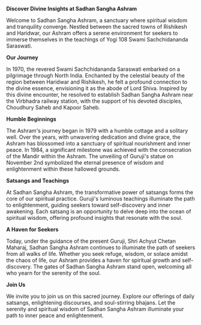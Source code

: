 **Discover Divine Insights at Sadhan Sangha Ashram**

Welcome to Sadhan Sangha Ashram, a sanctuary where spiritual wisdom and tranquility converge. Nestled between the sacred towns of Rishikesh and Haridwar, our Ashram offers a serene environment for seekers to immerse themselves in the teachings of Yogi 108 Swami Sachchidananda Saraswati.

**Our Journey**

In 1970, the revered Swami Sachchidananda Saraswati embarked on a pilgrimage through North India. Enchanted by the celestial beauty of the region between Haridwar and Rishikesh, he felt a profound connection to the divine essence, envisioning it as the abode of Lord Shiva. Inspired by this divine encounter, he resolved to establish Sadhan Sangha Ashram near the Virbhadra railway station, with the support of his devoted disciples, Choudhury Saheb and Kapoor Saheb.

**Humble Beginnings**

The Ashram's journey began in 1979 with a humble cottage and a solitary well. Over the years, with unwavering dedication and divine grace, the Ashram has blossomed into a sanctuary of spiritual nourishment and inner peace. In 1984, a significant milestone was achieved with the consecration of the Mandir within the Ashram. The unveiling of Guruji's statue on November 2nd symbolized the eternal presence of wisdom and enlightenment within these hallowed grounds.

**Satsangs and Teachings**

At Sadhan Sangha Ashram, the transformative power of satsangs forms the core of our spiritual practice. Guruji's luminous teachings illuminate the path to enlightenment, guiding seekers toward self-discovery and inner awakening. Each satsang is an opportunity to delve deep into the ocean of spiritual wisdom, offering profound insights that resonate with the soul.

**A Haven for Seekers**

Today, under the guidance of the present Guruji, Shri Achyut Chetan Maharaj, Sadhan Sangha Ashram continues to illuminate the path of seekers from all walks of life. Whether you seek refuge, wisdom, or solace amidst the chaos of life, our Ashram provides a haven for spiritual growth and self-discovery. The gates of Sadhan Sangha Ashram stand open, welcoming all who yearn for the serenity of the soul.

**Join Us**

We invite you to join us on this sacred journey. Explore our offerings of daily satsangs, enlightening discourses, and soul-stirring bhajans. Let the serenity and spiritual wisdom of Sadhan Sangha Ashram illuminate your path to inner peace and enlightenment.